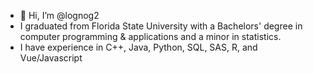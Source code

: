 - 👋 Hi, I’m @lognog2
- I graduated from Florida State University with a Bachelors' degree in computer programming & applications and a minor in statistics.
- I have experience in C++, Java, Python, SQL, SAS, R, and Vue/Javascript

<!---
lognog2/lognog2 is a ✨ special ✨ repository because its `README.md` (this file) appears on your GitHub profile.
You can click the Preview link to take a look at your changes.
--->
